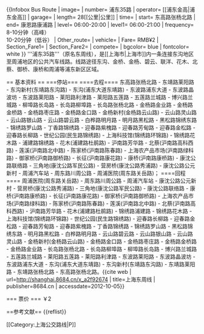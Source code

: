 {{Infobox Bus Route 
| image= 
| number= 浦东35路
| operator= [[浦东金高|浦东金高]] 
| garage= 
| length= 28[[公里|公里]]
| time= 
| start= 东高路张杨北路
| end= 康恩路康浦路
| level= 06:00-20:00 
| level1= 06:00-21:00
| frequency= 8-10分钟（高峰）<br />10-20分钟（低谷）
| Other_route= 
| vehicle= 
| Fare= RMB¥2
| Section_Fare1=
| Section_Fare2=
| compete= 
| bgcolor= blue
| fontcolor= white
}}
'''浦东35路'''（原名东周线），是[[上海市|上海市]]内一条连接东沟地区至周浦地区的公共汽车线路。线路途径东沟、金桥、金杨、碧云、联洋、花木、北蔡、御桥、康桥和周浦等浦东新区区域。

== 基本资料 ==
===停站===
====去程====
东高路张杨北路 - 东靖路莱阳路 - 东沟新村(东靖路东沟路) - 东沟(浦东大道东靖路) - 东波路浦东大道 - 东波路晶波坊 - 东波路莱阳路 - 莱阳路利津路 - 莱阳路五莲路 - 五莲路兰城路 - 博兴路兰城路 - 柳埠路长岛路 - 长岛路柳埠路 - 长岛路张杨北路 - 金杨路金业路 - 金杨路金桥路 - 金杨路枣庄路 - 金杨路金口路 - 金杨新村(金杨路云山路) - 云山路灵山路 - 云山路银山路 - 云山路碧云路 - 白桦路明月路 - 明月路黑松路 - 黑松路锦绣东路 - 锦绣路罗山路 - 丁香路锦绣路 - 迎春路紫槐路 - 迎春路芳甸路 - 迎春路金松路 - 迎春路长柳路 - 世纪公园(民生路锦绣路) - 上海科技馆(锦绣路环锦路) - 锦绣路花木路 - 浦建路锦绣路 - 花木(浦建路杜鹃路) - 沪南路芳华路 - 北蔡(沪南路高科西路) - 莲溪(沪南路北中路) - 陈家桥(沪南路陈春路) - 上海农产品市场(沪南路绿科路) - 御家桥(沪南路御桥路) - 长征(沪南路康花路) - 康桥(沪南路康桥路) - 康沈公路联络路 - 三角地(康沈公路军民公路) - 营房桥(康沈公路秀浦路) - 康沈公路公元新村 - 周浦汽车站 - 周东路川周公路 - 周浦医院(周东路关岳路)；
====回程====
周浦医院(周东路关岳路) - 周东路川周公路 - 周浦汽车站 - 康沈公路公元新村 - 营房桥(康沈公路秀浦路) - 三角地(康沈公路军民公路) - 康沈公路联络路 - 康桥(沪南路康桥路) - 长征(沪南路康花路) - 御家桥(沪南路御桥路) - 上海农产品市场(沪南路绿科路) - 陈家桥(沪南路陈春路) - 莲溪(沪南路北中路) - 北蔡(沪南路高科西路) - 沪南路芳华路 - 花木(浦建路杜鹃路) - 锦绣路浦建路 - 锦绣路花木路 - 上海科技馆(锦绣路环锦路) - 世纪公园(民生路锦绣路) - 迎春路长柳路 - 迎春路金松路 - 迎春路芳甸路 - 迎春路紫槐路 - 丁香路锦绣路 - 锦绣路罗山路 - 黑松路锦绣东路 - 明月路黑松路 - 白桦路明月路 - 云山路碧云路 - 云山路银山路 - 云山路灵山路 - 金杨新村(金杨路云山路) - 金杨路金口路 - 金杨路枣庄路 - 金杨路金桥路 - 金杨路金业路 - 长岛路张杨北路 - 长岛路柳埠路 - 柳埠路长岛路 - 博兴路兰城路 - 五莲路兰城路 - 莱阳路五莲路 - 莱阳路利津路 - 东波路莱阳路 - 东波路晶波坊 - 东波路浦东大道 - 东沟(浦东大道东靖路) - 东沟新村(东靖路东沟路) - 东靖路莱阳路 - 东靖路张杨北路 - 东高路张杨北路。<ref>{{cite web | url=http://shanghai.8684.cn/x_a2f92674 | title=上海东周线 | publisher=8684.cn | accessdate=2012-10-05}}</ref>

=== 票价 ===
￥2

==参考文献==
{{reflist}}

[[Category:上海公交路线|P]]